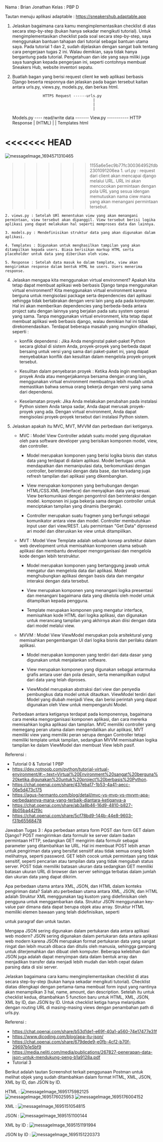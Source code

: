 Nama : Brian Jonathan
Kelas : PBP D

Tautan menuju aplikasi adaptable : https://sneakershub.adaptable.app

1. Jelaskan bagaimana cara kamu mengimplementasikan checklist di atas secara step-by-step (bukan hanya sekadar mengikuti tutorial).
Untuk mengimplementasikan checklist pada soal secara step-by-step, saya menggunakan bantuan tahapan dari tutorial sebagai bantuan utama saya. Pada tutorial 1 dan 2, sudah dijelaskan dengan sangat baik tentang cara pengerjaan tugas 2 ini. Walau demikian, saya tidak hanya bergantung pada tutorial. Pengetahuan dan ide yang saya miliki juga saya tuangkan kepada pengerjaan ini, seperti contohnya membuat Sneakers Hub, website inventori sepatu.

2. Buatlah bagan yang berisi request client ke web aplikasi berbasis Django beserta responnya dan jelaskan pada bagan tersebut kaitan antara urls.py, views.py, models.py, dan berkas html.

                     HTTPS Request ------urls.py
                                            |                        
                                            |
                                            |
    Models.py ---- read/write data ------- View.py ----------- HTTP Response
                                            |                    (HTML)
                                            |
                                            |
                                    Templates html

<<<<<<< HEAD
=======
   
![messageImage_1694571310465](https://github.com/brianjo25/sneakers_hub/assets/126589196/bb471f65-6f04-461c-827a-cbab7a147aba)


>>>>>>> 1155a6e5ec9b77fc300364952fdb2301091206ea
    1. url.py : request dari client akan mencapai django melalui URL. URL ini akan mencocokan permintaan dengan pola URL yang sesua idengan memutuskan nama ciew mana yang akan menangani permintaan tersebut.

    2. views.py : Setelah URl menentukan view yang akan menangani permintaan, view tersebut akan dipanggil. View tersebut berisi logika aplikasi yang dapat melakukan hal seperti memproses data dan lainnya.

    3. models.py : Mendefinisikan struktur data yang akan digunakan dalam aplikasi.

    4. Templates : Digunakan untuk menghasilkan tampilan yang akan ditampilkan kepada users. Biasa berisikan markup HTML serta placeholder untuk data yang diberikan oleh view.

    5. Response : Setelah data masuk ke dalam template, view akan mengirimkan response dalam bentuk HTML ke users. Users menerima response.


4. Jelaskan mengapa kita menggunakan virtual environment? Apakah kita tetap dapat membuat aplikasi web berbasis Django tanpa menggunakan virtual environment?
Kita menggunakan virtual environment karena berguna untuk mengisolasi package serta dependencies dari aplikasi sehingga tidak bertabrakan dengan versi lain yang ada pada komputer. Hal ini akan memberikan dependencies yang berbeda-beda antara project satu dengan lainnya yang berjalan pada satu system operasi yang sama. Tanpa menggunakan virtual environment, kita tetap dapat membuat aplikasi web berbasis django, walau demikian hal ini tidak direkomendasikan. Terdapat beberapa masalah yang mungkin dihadapi, seperti :

    - konflik dependensi : Jika Anda menginstal paket-paket Python secara global di sistem Anda, proyek-proyek yang berbeda dapat bersaing untuk versi yang sama dari paket-paket ini, yang dapat menyebabkan konflik dan kesulitan dalam mengelola proyek-proyek tersebut.

    - Kesulitan dalam penyebaran proyek : Ketika Anda ingin membagikan proyek Anda atau mengerjakannya bersama dengan orang lain, menggunakan virtual environment membuatnya lebih mudah untuk memastikan bahwa semua orang bekerja dengan versi yang sama dari dependensi.

    - Keselamatan proyek: Jika Anda melakukan perubahan pada instalasi Python sistem Anda tanpa sadar, Anda dapat merusak proyek-proyek yang ada. Dengan virtual environment, Anda dapat mengisolasi proyek-proyek tersebut dari instalasi Python sistem.

5. Jelaskan apakah itu MVC, MVT, MVVM dan perbedaan dari ketiganya.
    - MVC : Model View Controller adalah suatu model yang digunakan oleh para software developer yang berisikan komponen model, view, dan controller. 
        - Model merupakan komponen yang berisi logika bisnis dan status data yang terdapat di dalam aplikasi. Model bertugas untuk mendapatkan dan memanipulasi data, berkomunikasi dengan controller, berinteraksi dengan data base, dan terkadang juga refresh tampilan dari aplikasi yang dikembangkan.
    
        - View merupakan komponen yang berhubungan dengan HTML/CSS.XML (interface) dan menyajikan data yang sesuai. View berkomunikasi dengan pengontrol dan berinteraksi dengan model. komponen ini juga bekerja sama dengan controller untuk menciptakan tampilan yang dinamis (bergerak). 

        - Controller merupakan suatu fragmen yang berfungsi sebagai komunikator antara view dan model. Controller membutuhkan input user dari view/REST. Lalu permintaan "Get Data" diprosesd ari model dan diteruskan ke view untuk ditampiilkan.

    - MVT : Model View Template adalah sebuah konsep arsitektur dalam web development untuk memisahkan komponen utama sebuah aplikasi dan membantu developer mengorganisasi dan mengelola kode dengan lebih terstruktur.

        - Model merupakan komponen yang bertanggung jawab untuk mengatur dan mengelola data dari aplikasi. Model menghubungkan aplikasi dengan basis data dan mengatur interaksi dengan data tersebut.

        - View merupakan komponen yang menangani logika presentasi dan menangani bagaimana data yang dikelola oleh model untuk ditampilkan kepada pengguna.

        - Template merupakan komponen yang mengatur interface, memisahkan kode HTML dari logika aplikasi, dan digunakan untuk merancang tampilan yang akhirnya akan diisi dengan data dari model melalui view.

    - MVVM : Model View ViewModel merupakan pola arsitektural yang memisahkan pengembangan UI dari logika bisnis dan perilaku dalam aplikasi.
        - Model merupakan komponen yang terdiri dari data dasar yang digunakan untuk menjalankan software.

        - View merupakan komponen yang digunakan sebagai antarmuka grafis antara user dan pola desain, serta menampilkan output dari data yang telah diproses.

        - ViewModel merupakan abstraksi dari view dan penyedia pembungkus data model untuk ditautkan. ViewModel terdiri dari Model yang diubah menjadi View, dan berisi perintah yang dapat digunakan oleh View untuk mempengaruhi Model.

    Perbedaan antara ketiganya terdapat pada komponennya, bagaimana cara mereka mengorganisasi komponen aplikasi, dan cara mererka memisahkan logika aplikasi dan tampilan. MVC memiliki controller yang memegang peran utama dalam mengendalikan alur aplikasi, MVT memiliki view yang memiliki peran serupa dengan Controller tetapi memiliki template untuk tampilan, sedangkan MVVM memisahkan logika tampilan ke dalam ViewModel dan membuat View lebih pasif.

Referensi :
- Tutorial 0 & Tutorial 1 PBP
- https://dev.notnoob.com/python/tutorial-virtual-environment/#:~:text=Virtual%20Environment%20sangat%20berguna%20ketika,digunakan%20untuk%20project%20berbasis%20Python.
- https://chat.openai.com/share/437eba17-1b53-4a41-aecc-06e5d473c175
- https://agus-hermanto.com/blog/detail/mvc-vs-mvp-vs-mvvm-apa-perbedaannya-mana-yang-terbaik-diantara-ketiganya-a
- https://chat.openai.com/share/ab3a8b46-16d9-4810-b827-8b05ba442f9c
- https://chat.openai.com/share/5cf78bd9-144b-44e8-9603-f31b65568478


Jawaban Tugas 3 :
Apa perbedaan antara form POST dan form GET dalam Django?
    POST mengirimkan data formulir ke server dalam badan permintaan HTTP, sedangkan GET mengirim data formulir sebagai parameter yang ditambahkan ke URL. Hal ini membuat POST lebih aman untuk pengiriman data yang bersifat sensitif atau tidak semua orang boleh melihatnya, seperti password. GET lebih cocok untuk permintaan yang tidak sensitif, seperti pencarian atau tampilan data yang tidak mengubah status server.
    POST tidak memiliki batasan ukuran data sedangkan GET memiliki batasan ukuran URL di browser dan server sehingga terbatas dalam jumlah dan ukuran data yang dapat dikirim.    

Apa perbedaan utama antara XML, JSON, dan HTML dalam konteks pengiriman data?
    Salah atu perbedaan utama antara XML, JSON, dan HTML adalah Struktur XML menggunakan tag kustom yang didefinisikan oleh pengguna untuk menggambarkan data. Struktur JSON menggunakan key-value pair dimana data dapat berupa objek atau array. Struktur HTML memiliki elemen bawaan yang telah didefinisikan, seperti <p> untuk paragraf dan <a> untuk tautan.

Mengapa JSON sering digunakan dalam pertukaran data antara aplikasi web modern?
    JSON sering digunakan dalam pertukaran data antara aplikasi web modern karena JSON merupakan format pertukaran data yang sangat ringat dan lebih mucah dibaca dan ditulis oleh manusia, sehingga gampang untuk diterjemahkan dan dibuat oleh komputer. Beberapa kelebihan dari JSON juga adalah dapat menyimpan data dalam bentuk array dan menjadikan transfer data menjadi lebih mudah dan lebih cepat dalam parsing data  di sisi server.

Jelaskan bagaimana cara kamu mengimplementasikan checklist di atas secara step-by-step (bukan hanya sekadar mengikuti tutorial).
    Checklist diatas dilengkapi dengan pertama-tama membuat form input yang nantinya akan menampilkan 3 hal, name, amount, dan description. Setelah itu untuk checklist kedua, ditambahkan 5 function baru untuk HTML, XML, JSON, XML by ID, dan JSON by ID. Untuk checklist ketiga hanya melanjutkan dengan routing URL di masing-masing views dengan penambahan path di urls.py.

Referensi :
- https://chat.openai.com/share/b53d1de1-e69f-40a1-a560-74e17477e31f
- https://www.dicoding.com/blog/apa-itu-json/
- https://chat.openai.com/share/679dede9-e0fb-4cf2-b70f-29697b1e5bf9
- https://media.neliti.com/media/publications/267827-penerapan-data-json-untuk-mendukung-peng-b1a9128a.pdf
- Tutorial 3

Berikut adalah tautan Screenshot terkait penggunaan Postman untuk melihat objek yang sudah ditambahkan dalam format HTML, XML, JSON, XML by ID, dan JSON by ID.

HTML :
![messageImage_1695175982125](https://github.com/brianjo25/sneakers_hub/assets/126589196/90224c34-471e-4d0f-8914-cff4f7d45b9f)
![messageImage_1695176025953](https://github.com/brianjo25/sneakers_hub/assets/126589196/a3748d08-d964-41e7-8943-c596ce203fac)
![messageImage_1695176004152](https://github.com/brianjo25/sneakers_hub/assets/126589196/d8798382-ffe8-4cca-b1f7-96ea01263d62)

XML :
![messageImage_1695151054815](https://github.com/brianjo25/sneakers_hub/assets/126589196/022d392d-4bde-4f22-a82a-ddcf1eadb5bb)

JSON :
![messageImage_1695151100144](https://github.com/brianjo25/sneakers_hub/assets/126589196/f78085e7-4d98-4efd-81e6-d821c706349b)

XML by ID :
![messageImage_1695151191994](https://github.com/brianjo25/sneakers_hub/assets/126589196/989d2c7f-5f27-4aff-98f0-b00029ff44cb)

JSON by ID :
![messageImage_1695151220373](https://github.com/brianjo25/sneakers_hub/assets/126589196/eaa09e54-91ba-492f-8f7a-524d526591fa)

